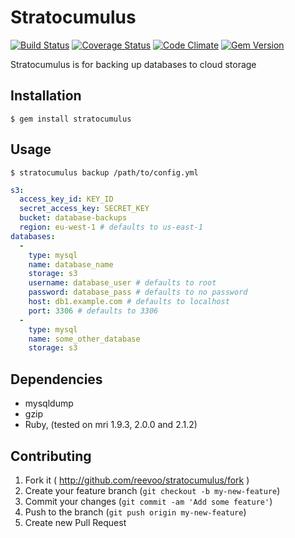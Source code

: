 # Stratocumulus
[![Build Status](https://travis-ci.org/reevoo/stratocumulus.svg?branch=master)](https://travis-ci.org/reevoo/stratocumulus)
[![Coverage Status](https://coveralls.io/repos/reevoo/stratocumulus/badge.png)](https://coveralls.io/r/reevoo/stratocumulus)
[![Code Climate](https://codeclimate.com/github/reevoo/stratocumulus.png)](https://codeclimate.com/github/reevoo/stratocumulus)
[![Gem Version](https://badge.fury.io/rb/stratocumulus.svg)](http://badge.fury.io/rb/stratocumulus)


Stratocumulus is for backing up databases to cloud storage

## Installation

    $ gem install stratocumulus

## Usage

    $ stratocumulus backup /path/to/config.yml
    
```YAML
s3:
  access_key_id: KEY_ID
  secret_access_key: SECRET_KEY
  bucket: database-backups
  region: eu-west-1 # defaults to us-east-1
databases:
  -
    type: mysql
    name: database_name
    storage: s3
    username: database_user # defaults to root
    password: database_pass # defaults to no password
    host: db1.example.com # defaults to localhost
    port: 3306 # defaults to 3306
  -
    type: mysql
    name: some_other_database
    storage: s3
```
## Dependencies

* mysqldump
* gzip
* Ruby, (tested on mri 1.9.3, 2.0.0 and 2.1.2)

## Contributing

1. Fork it ( http://github.com/reevoo/stratocumulus/fork )
2. Create your feature branch (`git checkout -b my-new-feature`)
3. Commit your changes (`git commit -am 'Add some feature'`)
4. Push to the branch (`git push origin my-new-feature`)
5. Create new Pull Request
